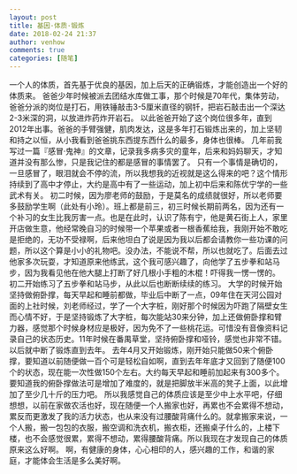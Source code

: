 ```yaml
---
layout: post
title: 基因·体质·锻炼
date: 2018-02-24 21:37
author: venhow
comments: true
categories: [随笔]
---
```

一个人的体质，首先基于优良的基因，加上后天的正确锻炼，才能创造出一个好的体质来。
爸爸少年时候被派去团结水库做工事，那个时候是70年代，集体劳动，爸爸分派的岗位是打石，用铁锤敲击3-5厘米直径的钢钎，把岩石敲击出一个深达2-3米深的洞，以放进炸药炸开岩石。
以此爸爸开始了这个岗位很多年，直到2012年出事。爸爸的手臂强健，肌肉发达，这是多年打石锻炼出来的，加上坚韧和持之以恒，从小我看到爸爸挑东西提东西什么的最多，身体也很棒。
几年前我写过一篇『感冒·鬼神』的文章，记录我多病多灾的童年，后来和妈妈聊天，才知道并没有那么惨，只是我记住的都是感冒的事情罢了。
只有一个事情是确切的，一旦感冒了，眼泪就会不停的流，所以我想我的近视就是这么得来的吧？这个情形持续到了高中才停止，大约是高中有了一些运动，加上初中后来和陈优宁学的一些武术有关。
初二时候，因为廖老师的鼓励，于是莫名的成绩就很好，所以老师要多鼓励学生啊（此处有小玲）。班上都是前三，初三时候长期前两名，因为还有一个补习的女生比我厉害一点。也是在此时，认识了陈有宁，他是黄石街上人，家里开店做生意，他经常晚自习的时候带一个苹果或者一根香蕉给我，我刚开始不敢吃是拒绝的，无功不受禄啊，后来他坦白了说是因为我以后都会请教你一些功课的问题，所以这个算是小小的礼物吧。没办法，不能说不帮，所以也就吃了。后面去过他家多次玩耍，才知道原来他练武，这个我可感兴趣了，向他学了五步拳和站马步，因为我看见他在他大腿上打断了好几根小手粗的木棍！吓得我一愣一愣的。
初二开始练习了五步拳和站马步，从此以后也断断续续的练习。
大学的时候开始坚持做俯卧撑，每天早起和睡前都做，毕业后中断了一点，09年住在天河公园对面的上社时候，刘老师经过，学了一个大字桩，刚好那个时候因为吓跑了隔壁女生而心情不好，于是坚持锻炼了大字桩，每次能站30来分钟，加上还做俯卧撑和臂力器，感觉那个时候身材应是极好，因为免不了一些桃花运。可惜没有音像资料记录自己的状态历史。11年时候在番禺草堂，坚持俯卧撑和哑铃，感觉也非常不错。以后就中断了锻炼直到去年。
去年4月又开始锻炼，刚开始只能做50来个俯卧撑，要知道以前随便做一百个可是轻松自如啊，直到去年年底才又回到了随便100个的状态，现在能一次性做150个左右。大约每天早起和睡前加起来有300多个。
要知道我的俯卧撑做法可是增加了难度的，就是把脚放半米高的凳子上面，以此增加了至少几十斤的压力吧。
所以我感觉自己的体质应该是至少中上水平吧，仔细想想，以前在家做农活也好，现在随便一个人搬家也好，再累也不会累得不想动，累反而更激发了我的活力状态，也从来没有过腰酸背痛什么的。就拿搬家来说，一个人搬，搬一包包的衣服，搬空调和洗衣机，搬衣柜，还搬桌子什么的，上楼下楼，也不会感觉很累，累得不想动，累得腰酸背痛。所以我现在才发现自己的体质原来这么好啊。
啊，有健康的身体，心心相印的人，感兴趣的工作，和谐的家庭，才能体会生活是多么美好啊。
